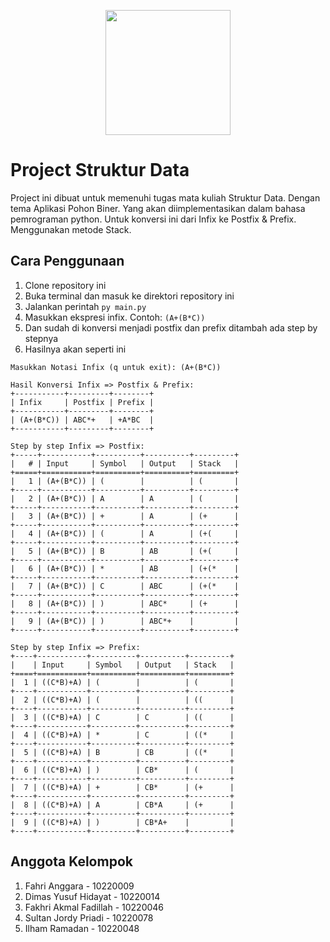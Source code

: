 <p align="center"><a href="https://bsi.ac.id" target="_blank"><img src="https://pbs.twimg.com/media/DpNiWO7UcAUQKEq.png" width="200"></a></p>

# Project Struktur Data

Project ini dibuat untuk memenuhi tugas mata kuliah Struktur Data. Dengan tema Aplikasi Pohon Biner. Yang akan diimplementasikan dalam bahasa pemrograman python. Untuk konversi ini dari Infix ke Postfix & Prefix. Menggunakan metode Stack.

## Cara Penggunaan

1. Clone repository ini
2. Buka terminal dan masuk ke direktori repository ini
3. Jalankan perintah `py main.py`
4. Masukkan ekspresi infix. Contoh: `(A+(B*C))`
5. Dan sudah di konversi menjadi postfix dan prefix ditambah ada step by stepnya
6. Hasilnya akan seperti ini

```
Masukkan Notasi Infix (q untuk exit): (A+(B*C))

Hasil Konversi Infix => Postfix & Prefix:
+-----------+---------+--------+
| Infix     | Postfix | Prefix |
+-----------+---------+--------+
| (A+(B*C)) | ABC*+   | +A*BC  |
+-----------+---------+--------+

Step by step Infix => Postfix:
+-----+-----------+----------+----------+---------+
|   # | Input     | Symbol   | Output   | Stack   |
+=====+===========+==========+==========+=========+
|   1 | (A+(B*C)) | (        |          | (       |
+-----+-----------+----------+----------+---------+
|   2 | (A+(B*C)) | A        | A        | (       |
+-----+-----------+----------+----------+---------+
|   3 | (A+(B*C)) | +        | A        | (+      |
+-----+-----------+----------+----------+---------+
|   4 | (A+(B*C)) | (        | A        | (+(     |
+-----+-----------+----------+----------+---------+
|   5 | (A+(B*C)) | B        | AB       | (+(     |
+-----+-----------+----------+----------+---------+
|   6 | (A+(B*C)) | *        | AB       | (+(*    |
+-----+-----------+----------+----------+---------+
|   7 | (A+(B*C)) | C        | ABC      | (+(*    |
+-----+-----------+----------+----------+---------+
|   8 | (A+(B*C)) | )        | ABC*     | (+      |
+-----+-----------+----------+----------+---------+
|   9 | (A+(B*C)) | )        | ABC*+    |         |
+-----+-----------+----------+----------+---------+

Step by step Infix => Prefix:
+----+-----------+----------+----------+---------+
|    | Input     | Symbol   | Output   | Stack   |
+====+===========+==========+==========+=========+
|  1 | ((C*B)+A) | (        |          | (       |
+----+-----------+----------+----------+---------+
|  2 | ((C*B)+A) | (        |          | ((      |
+----+-----------+----------+----------+---------+
|  3 | ((C*B)+A) | C        | C        | ((      |
+----+-----------+----------+----------+---------+
|  4 | ((C*B)+A) | *        | C        | ((*     |
+----+-----------+----------+----------+---------+
|  5 | ((C*B)+A) | B        | CB       | ((*     |
+----+-----------+----------+----------+---------+
|  6 | ((C*B)+A) | )        | CB*      | (       |
+----+-----------+----------+----------+---------+
|  7 | ((C*B)+A) | +        | CB*      | (+      |
+----+-----------+----------+----------+---------+
|  8 | ((C*B)+A) | A        | CB*A     | (+      |
+----+-----------+----------+----------+---------+
|  9 | ((C*B)+A) | )        | CB*A+    |         |
+----+-----------+----------+----------+---------+
```

## Anggota Kelompok

1. Fahri Anggara - 10220009
2. Dimas Yusuf Hidayat - 10220014
3. Fakhri Akmal Fadillah - 10220046
4. Sultan Jordy Priadi - 10220078
5. Ilham Ramadan - 10220048
